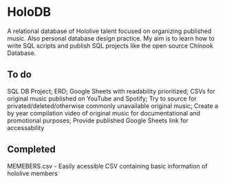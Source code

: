 # HoloDB
A relational database of Hololive talent focused on organizing published music. Also personal database design practice. My aim is to learn how to write SQL scripts and publish SQL projects like the open source Chinook Database.

## To do
SQL DB Project;
ERD;
Google Sheets with readability prioritized;
CSVs for original music published on YouTube and Spotify;
Try to source for privated/deleted/otherwise commonly unavailable original music;
Create a by year compilation video of original music for documentational and promotional purposes;
Provide published Google Sheets link for accessability

## Completed
MEMEBERS.csv - Easily acessible CSV containing basic information of hololive members
